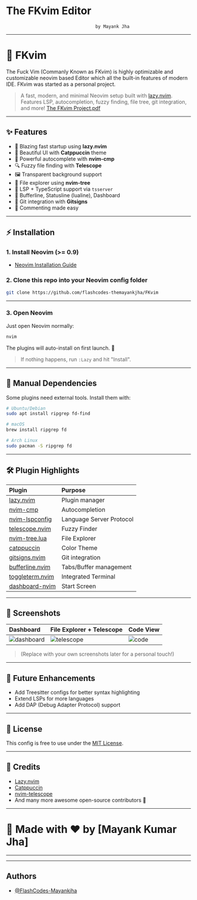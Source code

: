 
#        The FKvim Editor 
                                      by Mayank Jha

---

# 🌟 FKvim 
The Fuck Vim (Commanly Known as FKvim) is highly optimizable and customizable neovim based Editor which all the built-in features of modern IDE. FKvim was started as a personal project. 

> A fast, modern, and minimal Neovim setup built with [lazy.nvim](https://github.com/folke/lazy.nvim).  
> Features LSP, autocompletion, fuzzy finding, file tree, git integration, and more!
[The FKvim Project.pdf](https://github.com/flashcodes-themayankjha/FKvim/files/11995661/The.FKvim.Project.pdf)
---

## ✨ Features

- 🚀 Blazing fast startup using **lazy.nvim**
- 🎨 Beautiful UI with **Catppuccin** theme
- 🧠 Powerful autocomplete with **nvim-cmp**
- 🔍 Fuzzy file finding with **Telescope**
- 🖼 Transparent background support
- 📂 File explorer using **nvim-tree**
- 🧩 LSP + TypeScript support via `tsserver`
- 📑 Bufferline, Statusline (lualine), Dashboard
- 🐙 Git integration with **Gitsigns**
- 💬 Commenting made easy

---

## ⚡ Installation

### 1. Install Neovim (>= 0.9)

- [Neovim Installation Guide](https://github.com/neovim/neovim/wiki/Installing-Neovim)

### 2. Clone this repo into your Neovim config folder

```bash
git clone https://github.com/flashcodes-themayankjha/FKvim
```



---

### 3. Open Neovim

Just open Neovim normally:

```bash
nvim
```

The plugins will auto-install on first launch. 🚀

> If nothing happens, run `:Lazy` and hit "Install".

---

## 🔧 Manual Dependencies

Some plugins need external tools. Install them with:

```bash
# Ubuntu/Debian
sudo apt install ripgrep fd-find

# macOS
brew install ripgrep fd

# Arch Linux
sudo pacman -S ripgrep fd
```

---

## 🛠 Plugin Highlights

| Plugin | Purpose |
|:------|:--------|
| [lazy.nvim](https://github.com/folke/lazy.nvim) | Plugin manager |
| [nvim-cmp](https://github.com/hrsh7th/nvim-cmp) | Autocompletion |
| [nvim-lspconfig](https://github.com/neovim/nvim-lspconfig) | Language Server Protocol |
| [telescope.nvim](https://github.com/nvim-telescope/telescope.nvim) | Fuzzy Finder |
| [nvim-tree.lua](https://github.com/nvim-tree/nvim-tree.lua) | File Explorer |
| [catppuccin](https://github.com/catppuccin/nvim) | Color Theme |
| [gitsigns.nvim](https://github.com/lewis6991/gitsigns.nvim) | Git integration |
| [bufferline.nvim](https://github.com/akinsho/bufferline.nvim) | Tabs/Buffer management |
| [toggleterm.nvim](https://github.com/akinsho/toggleterm.nvim) | Integrated Terminal |
| [dashboard-nvim](https://github.com/glepnir/dashboard-nvim) | Start Screen |

---

## 📸 Screenshots

| Dashboard | File Explorer + Telescope | Code View |
|:---|:---|:---|
| ![dashboard](https://raw.githubusercontent.com/catppuccin/nvim/main/assets/dashboard.png) | ![telescope](https://raw.githubusercontent.com/nvim-telescope/telescope.nvim/master/assets/telescope.png) | ![code](https://raw.githubusercontent.com/catppuccin/nvim/main/assets/code.png) |

> (Replace with your own screenshots later for a personal touch!)

---

## 🧠 Future Enhancements

- Add Treesitter configs for better syntax highlighting
- Extend LSPs for more languages
- Add DAP (Debug Adapter Protocol) support

---

## 📜 License

This config is free to use under the [MIT License](LICENSE).

---

## 🙌 Credits

- [Lazy.nvim](https://github.com/folke/lazy.nvim)
- [Catppuccin](https://github.com/catppuccin/nvim)
- [nvim-telescope](https://github.com/nvim-telescope/telescope.nvim)
- And many more awesome open-source contributors 💖

---

# 🚀 Made with ❤️ by [Mayank Kumar Jha]

---

  
---


## Authors

- [@FlashCodes-Mayankjha](https://github.com/flashcodes-themayankjha)

